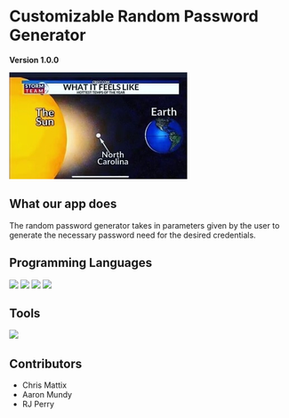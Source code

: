 # Customizable Random Password Generator

**Version 1.0.0**

[![Header](https://raw.githubusercontent.com/BeardoMattix/90-Day-Reset/main/images/IMG_8917%5B42%5D.jpg "Header")](https://github.com/BeardoMattix/90-Day-Reset)
## What our app does

The random password generator takes in parameters given by the user to generate the necessary password need for the desired credentials.

## Programming Languages

<p>
  <img src="https://img.shields.io/badge/HTML5-E34F26?style=for-the-badge&logo=html5&logoColor=white" />
  <img src="https://img.shields.io/badge/CSS3-1572B6?style=for-the-badge&logo=css3&logoColor=white" />
  <img src="https://img.shields.io/badge/JavaScript-323330?style=for-the-badge&logo=javascript&logoColor=F7DF1E" />
  <img src="https://img.shields.io/badge/json-5E5C5C?style=for-the-badge&logo=json&logoColor=white" />
</p>

## Tools

<p>
  <img src="https://img.shields.io/badge/Visual_Studio_Code-0078D4?style=for-the-badge&logo=visual%20studio%20code&logoColor=white" />
</p>

## Contributors

- Chris Mattix
- Aaron Mundy
- RJ Perry
